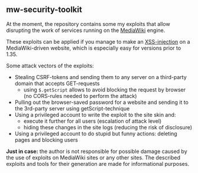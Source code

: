 ## mw-security-toolkit
At the moment, the repository contains some my exploits that allow disrupting the work of services running on the [MediaWiki](https://www.mediawiki.org/wiki/MediaWiki) engine.

These exploits can be applied if you manage to make an [XSS-injection](https://en.wikipedia.org/wiki/Cross-site_scripting) on a MediaWiki-driven website, which is especially easy for versions prior to 1.35.

Some attack vectors of the exploits:
* Stealing CSRF-tokens and sending them to any server on a third-party domain that accepts GET-requests
  * using `$.getScript` allows to avoid blocking the request by browser (no CORS-rules needed to perform the attack)
* Pulling out the browser-saved password for a website and sending it to the 3rd-party server using getScript-technique
* Using a privileged account to write the exploit to the site skin and:
  * execute it further for all users (escalation of attack level)
  * hiding these changes in the site logs (reducing the risk of disclosure)
* Using a privileged account to do stupid but funny actions: deleting pages and blocking users

**Just in case:** the author is not responsible for possible damage caused by the use of exploits on MediaWiki sites or any other sites. The described exploits and tools for their generation are made for informational purposes.
